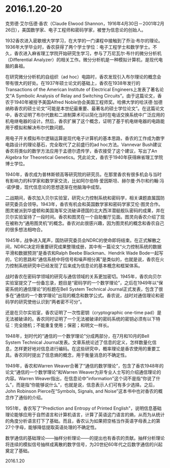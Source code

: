 2016.1.20-20
============
克劳德·艾尔伍德·香农（Claude Elwood Shannon，1916年4月30日－2001年2月26日），美国数学家、电子工程师和密码学家，被誉为信息论的创始人。

1932香农进入密歇根大学学习，在大学的一门课程中接触到了乔治·布尔的理论。1936年大学毕业时，香农获得了两个学士学位：电子工程学士和数学学士。不久，香农进入麻省理工学院开始研究生学习，参与了万尼瓦尔·布什的微分分析机（Differential Analyzer）的相关工作。微分分析机是一种模拟计算机，是现代电脑的鼻祖。

在研究微分分析机的自组织（ad hoc）电路时，香农发现引入布尔理论的概念会带有很大的好处。在1937年硕士论文的基础上，香农在1938年发行的Transactions of the American Institute of Electrical Engineers上发表了著名论文“A Symbolic Analysis of Relay and Switching Circuits”。由于这篇论文，香农于1940年被授予美国Alfred Noble协会美国工程师奖。哈佛大学的哈沃德·加德纳称香农的硕士论文“可能是本世纪最重要、最著名的硕士学位论文”。在这篇论文中，香农证明了布尔代数和二进制算术可以简化当时在电话交换系统中广泛应用的机电继电器的设计。然后，香农扩展了这个概念，证明了基于机电继电器的电路能用于模拟和解决布尔代数问题。

用电子开关模拟布尔逻辑运算是现代电子计算机的基本思路，香农的工作成为数字电路设计的理论基石，完全取代了之前盛行的ad hoc方法。Vannevar Bush建议香农将类似的数学方法应用于孟德尔遗传学，香农接受了这个建议，写出了An Algebra for Theoretical Genetics。凭此论文，香农于1940年获得麻省理工学院博士学位。

1940年，香农成为普林斯顿高等研究院的研究员。在那里香农有很多机会与当时有影响力的科学家和数学家交流，比如阿尔伯特·爱因斯坦、赫尔曼·外尔和约翰·冯·诺伊曼，现代信息论的思想逐渐在他脑海中成型。


二战期间，香农加入贝尔实验室，研究火力控制系统和密码学，相关课题直属国防研究委员会领导。1943年，香农有机会和英国数学家和密码学家艾伦·图灵合作。图灵被派到华盛顿和美国海军交流破译德国的北大西洋潜艇舰队密码的成果，并在贝尔实验室待了一段时间。香农和图灵在一个自助餐厅见面。图灵向香农介绍了现在被称为“通用图灵机”的概念。香农对此很感兴趣，因为图灵机的概念和香农自己的很多想法相吻合。

1945年，战争进入尾声，国防研究委员会NDRC的使命即将结束。在正式解散之间，NDRC决定将重要研究成果整理成册，其中有一篇论文“火力控制系统的数据平滑和数据预测”是香农和Ralph Beebe Blackman、Hendrik Wade Bode一起写的，它的思路和“通信系统中将信号和噪声相分离”是类似的，也就是说，香农在火力控制系统研究中已经发现了后来成为信息论的基本概念和框架体系。

战时香农在密码学领域的研究与通信领域的关系更加密切。1945年，香农向贝尔实验室提交了一份备忘录，题目是“密码学的一个数学理论”，之后在1949年以“保密系统的通信理论”的标题在Bell System Technical Journal正式发表，包含了很多在“通信的一个数学理论”出现的概念和数学公式。香农说，战时对通信理论和密码学的研究使他认识到“两者密不可分”。

还是在贝尔实验室，香农证明了一次性密钥（cryptographic one-time pad）是无法被破译的。香农同时证明了一个无法被破译的密码系统的密钥必须有以下特征：完全随机；不能重复使用；保密；和明文一样长。

1948年，划时代的“通信的一个数学理论”分成两部分，在7月和10月的Bell System Technical Journal发表。文章系统论述了信息的定义，怎样数量化信息，怎样更好地对信息进行编码。在这些研究中，概率理论是香农使用的重要工具。香农同时提出了信息熵的概念，用于衡量消息的不确定性。

1949年，香农和Warren Weaver合著了“通信的数学理论”，包含了香农1948年的论文“通信的一个数学理论”和Warren Weaver为非专业人士写的介绍通信理论的内容。Warren Weaver指出，在信息论中"information"这个词不是指“你说了什么”，而是指“你能够说什么”，也就是说，信息表示人们可有多少选择。之后，John Robinson Pierce在“Symbols, Signals, and Noise”这本书中也对香农的概念作了通俗的介绍。

1951年，香农写了"Prediction and Entropy of Printed English"，说明信息基础理论能够应用于自然语言和计算机语言，计算了英语这门语言的熵，从而为从统计的角度分析语言打下了基础。而且，香农认为如果把空格当作英语字母表上的第27个字母，能够降低提取英语处理的不确定性。

数学通信的基础理论——抽样分析理论——的提出也有香农的贡献。抽样分析理论将连续的模拟信号抽样成离散的数字信号，为20世纪60年代之后数字通信的兴起奠定了基础。

2016.1.20